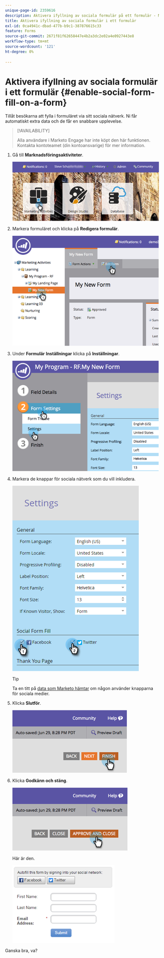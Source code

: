 ```yaml
---
unique-page-id: 2359616
description: Aktivera ifyllning av sociala formulär på ett formulär - Marketo Docs - produktdokumentation
title: Aktivera ifyllning av sociala formulär i ett formulär
exl-id: 0ca4941c-dbad-477b-b9c1-387876615c33
feature: Forms
source-git-commit: 2671f81f62658447e4b2a3dc2e02a4e0927443e8
workflow-type: tm+mt
source-wordcount: '121'
ht-degree: 0%

---
```


# Aktivera ifyllning av sociala formulär i ett formulär {#enable-social-form-fill-on-a-form}

Tillåt besökarna att fylla i formuläret via sitt sociala nätverk. Ni får automatiskt extra data och de får en snabbare upplevelse.

>[!AVAILABILITY]
>
>Alla användare i Marketo Engage har inte köpt den här funktionen. Kontakta kontoteamet (din kontoansvarige) för mer information.

1. Gå till **Marknadsföringsaktiviteter**.

   ![](assets/login-marketing-activities-1.png)

1. Markera formuläret och klicka på **Redigera formulär**.

   ![](assets/image2014-9-15-16-3a35-3a54.png)

1. Under **Formulär** **Inställningar** klicka på **Inställningar**.

   ![](assets/image2014-9-15-16-3a36-3a4.png)

1. Markera de knappar för sociala nätverk som du vill inkludera.

   ![](assets/image2016-4-28-16-3a38-3a58.png)

   >[!TIP]
   >
   >Ta en titt på [data som Marketo hämtar](/help/marketo/product-docs/demand-generation/social/social-functions/manage-social-profile-data.md) om någon använder knapparna för sociala medier.

1. Klicka **Slutför**.

   ![](assets/image2014-9-15-16-3a36-3a26.png)

1. Klicka **Godkänn och stäng**.

   ![](assets/image2014-9-15-16-3a36-3a33.png)

   Här är den.

   ![](assets/image2016-4-28-16-3a45-3a58.png)

Ganska bra, va?
